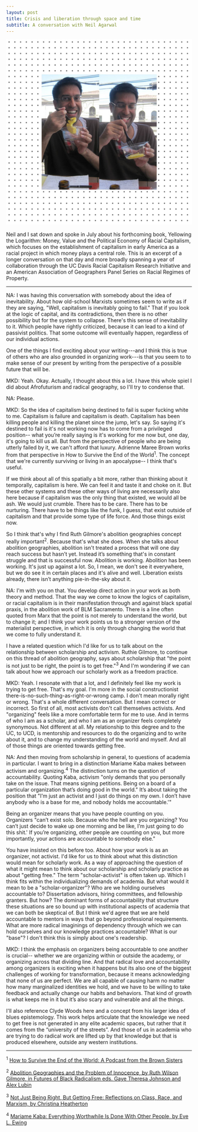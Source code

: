 ```yaml
---
layout: post
title: Crisis and liberation through space and time
subtitle: A conversation with Neil Agarwal
---
```


![1](/img/sketch-1571104411870.jpg)

Neil and I sat down and spoke in July about his forthcoming book, Yellowing the Logarithm: Money, Value and the Political Economy of Racial Capitalism, which focuses on the establishment of capitalism in early America as a racial project in which money plays a central role.  This is an excerpt of a longer conversation on that day and more broadly spanning a year of collaboration through the UC Davis Racial Capitalism Research Initiative and an American Association of Geographers Panel Series on Racial Regimes of Property. 

*****

NA: I was having this conversation with somebody about the idea of inevitability. About how old-school Marxists sometimes seem to write as if they are saying, "Well, capitalism is inevitably going to fail." That if you look at the logic of capital, and its contradictions, then there is no other possibility but for the system to collapse. There's this sense of inevitability to it. Which people have rightly criticized, because it can lead to a kind of passivist politics. That some outcome will eventually happen, regardless of our individual actions. 

One of the things I find exciting about your writing---and I think this is true of others who are also grounded in organizing work---is that you seem to to make sense of our present by writing from the perspective of a possible future that will be. 

MKD: Yeah. Okay. Actually, I thought about this a lot. I have this whole spiel I did about Afrofuturism and radical geography, so I'll try to condense that.

NA: Please.

MKD: So the idea of capitalism being destined to fail is super fucking white to me. Capitalism is failure and capitalism is death. Capitalism has been killing people and killing the planet since the jump, let's say. So saying it's destined to fail is it's not working now has to come from a privileged position-- what you’re really saying is it's working for me now but, one day, it's going to kill us all. But from the perspective of people who are being utterly failed by it, we can't afford that luxury.  Adrienne Maree Brown works from that perspective in How to Survive the End of the World<sup>1</sup>. The concept that we're currently surviving or living in an apocalypse-- I think that's useful. 

If we think about all of this spatially a bit more, rather than thinking about it temporally, capitalism is here. We can feel it and taste it and choke on it. But these other systems and these other ways of living are necessarily also here because if capitalism was the only thing that existed, we would all be ash. We would just crumble.  There has to be care. There has to be nurturing. There have to be things like the funk, I guess, that exist outside of capitalism and that provide some type of life force. And those things exist now. 

So I think that's why I find Ruth Gilmore's abolition geographies concept really important<sup>2</sup>. Because that's what she does.  When she talks about abolition geographies, abolition isn't treated a process that will one day reach success but hasn’t yet.  Instead it’s something that's in constant struggle and that is successful now. Abolition is working. Abolition has been working. It's just up against a lot. So, I mean, we don't see it everywhere, but we do see it in certain places and it's alive and well. Liberation exists already, there isn’t anything pie-in-the-sky about it.

NA: I'm with you on that. You develop direct action in your work as both theory and method. That the way we come to know the logics of capitalism, or racial capitalism is in their manifestation through and against black spatial praxis, in the abolition work of BLM Sacramento. There is a line often quoted from Marx that the point is not merely to understand the world, but to change it; and I think your work points us to a stronger version of the materialist perspective, in which it is only through changing the world that we come to fully understand it.

I have a related question which I'd like for us to talk about on the relationship between scholarship and activism. Ruthie Gilmore, to continue on this thread of abolition geography, says about scholarship that "the point is not just to be right, the point is to get free."<sup>3</sup> And I'm wondering if we can talk about how we approach our scholarly work as a freedom practice. 

MKD: Yeah. I resonate with that a lot, and I definitely feel like my work is trying to get free. That's my goal. I'm more in the social constructionist there-is-no-such-thing-as-right-or-wrong camp. I don't mean morally right or wrong. That's a whole different conversation. But I mean correct or incorrect.  So first of all, most activists don't call themselves activists. And "organizing" feels like a more comfortable term for me to use. And in terms of who I am as a scholar, and who I am as an organizer feels completely synonymous. Not different at all. My relationship to this degree and to the UC, to UCD, is mentorship and resources to do the organizing and to write about it, and to change my understanding of the world and myself. And all of those things are oriented towards getting free.

NA: And then moving from scholarship in general, to questions of academia in particular. I want to bring in a distinction Mariame Kaba makes between activism and organizing.<sup>4</sup> The distinction turns on the question of accountability.  Quoting Kaba, activism "only demands that you personally take on the issue. That means signing petitions. Being on a board of a particular organization that’s doing good in the world." It’s about taking the position that "I’m just an activist and I just do things on my own. I don’t have anybody who is a base for me, and nobody holds me accountable.'" 

Being an organizer means that you have people counting on you. Organizers "can’t exist solo. Because who the hell are you organizing? You can’t just decide to wake up one morning and be like, I’m just going to do this shit.' If you’re organizing, other people are counting on you, but more importantly, your actions are accountable to somebody else."

You have insisted on this before too. About how your work is as an organizer, not activist. I'd like for us to think about what this distinction would mean for scholarly work. As a way of approaching the question of what it might mean to think about our scholarship and scholarly practice as about "getting free." The term "scholar-activist" is often taken up. Which I think fits within the individualizing demands of academia. But what would it mean to be a "scholar-organizer"? Who are we holding ourselves accountable to? Dissertation advisors, hiring committees, and fellowship granters. But how? The dominant forms of accountability that structure these situations are so bound up with institutional aspects of academia that we can both be skeptical of. But I think we'd agree that we are held accountable to mentors in ways that go beyond professional requirements. What are more radical imaginings of dependency through which we can hold ourselves and our knowledge practices accountable? What is our "base"? I don't think this is simply about one's readership.

MKD: I think the emphasis on organizers being accountable to one another is crucial-- whether we are organizing within or outside the academy, or organizing across that dividing line.  And that radical love and accountability among organizers is exciting when it happens but its also one of the biggest challenges of working for transformation, because it means acknowledging that none of us are perfect.  We are all capable of causing harm no matter how many marginalized identities we hold, and we have to be willing to take feedback and actually change our habits and behaviors.  That kind of growth is what keeps me in it but it’s also scary and vulnerable and all the things.  

I'll also reference Clyde Woods here and a concept from his larger idea of blues epistemology. This work helps articulate that the knowledge we need to get free is not generated in any elite academic spaces, but rather that it comes from the “university of the streets”.   And those of us in academia who are trying to do radical work are lifted up by that knowledge but that is produced elsewhere, outside any western institutions.

*****

<sup>1</sup> [How to Survive the End of the World: A Podcast from the Brown Sisters](https://www.endoftheworldshow.org/)

<sup>2</sup> [Abolition Geographies and the Problem of Innocence, by Ruth Wilson Gilmore, in Futures of Black Radicalism eds. Gaye Theresa Johnson and Alex Lubin](https://drive.google.com/file/d/15CIZZo0MiacvwRjvFuhYHK0FPR3ZuGev/view?usp=sharing)

<sup>3</sup> [Not Just Being Right, But Getting Free: Reflections on Class, Race, and Marxism, by Christina Heatherton](https://www.versobooks.com/blogs/3317-not-just-being-right-but-getting-free-reflections-on-class-race-and-marxism)

<sup>4</sup> [Mariame Kaba: Everything Worthwhile Is Done With Other People, by Eve L. Ewing](https://adimagazine.com/articles/mariame-kaba-everything-worthwhile-is-done-with-other-people/)
